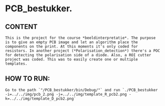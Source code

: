 # PCB_bestukker.

## CONTENT
	This is the project for the course *beeldinterpretatie*. The purpose is to give an empty PCB image and let an algorithm place the components on the print. At this moments it's only coded for resistors. In another project (*Polarisation_detection*) there's a POC for detecting the polarisation side of a diode. Also, a ROI cutter project was coded. This was to easily create one or multiple templates.

## HOW TO RUN:
	Go to the path `"/PCB_bestukker/bin/Debug/"` and run `./PCB_bestukker -i=../../img/pcb_2.png -j=../../img/template_R_pcb2.png -k=../../img/template_D_pcb2.png`


